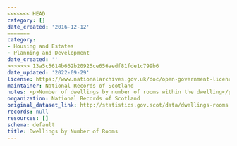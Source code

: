 ```yaml
---
<<<<<<< HEAD
category: []
date_created: '2016-12-12'
=======
category:
- Housing and Estates
- Planning and Development
date_created: ''
>>>>>>> 13a5c5614b662b20925ce656aedf81fde1c799b6
date_updated: '2022-09-29'
license: https://www.nationalarchives.gov.uk/doc/open-government-licence/version/3/
maintainer: National Records of Scotland
notes: <p>Number of dwellings by number of rooms within the dwelling</p>
organization: National Records of Scotland
original_dataset_link: http://statistics.gov.scot/data/dwellings-rooms
records: null
resources: []
schema: default
title: Dwellings by Number of Rooms
---
```

